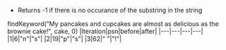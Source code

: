 * Returns -1 if there is no occurance of the substring in the string

findKeyword("My pancakes and cupcakes are almost as delicious as the brownie cake!", cake, 0)
|Iteration|psn|before|after|
|---|---|---|---|
|1|6|"n"|"s"|
|2|19|"p"|"s"|
|3|62|" "|"!"|